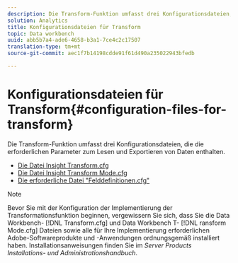 ```yaml
---
description: Die Transform-Funktion umfasst drei Konfigurationsdateien, die die erforderlichen Parameter zum Lesen und Exportieren von Daten enthalten.
solution: Analytics
title: Konfigurationsdateien für Transform
topic: Data workbench
uuid: abb5b7a4-ade6-4658-b3a1-7ce4c2c17507
translation-type: tm+mt
source-git-commit: aec1f7b14198cdde91f61d490a235022943bfedb

---
```



# Konfigurationsdateien für Transform{#configuration-files-for-transform}

Die Transform-Funktion umfasst drei Konfigurationsdateien, die die erforderlichen Parameter zum Lesen und Exportieren von Daten enthalten.

* [Die Datei Insight Transform.cfg](../../../../home/c-dataset-const-proc/c-transf-func/c-config-files-transf/t-ins-transf-file/t-ins-transf-file.md#task-857fc535ccdb4c39b763179efa4b0f13)
* [Die Datei Insight Transform Mode.cfg](../../../../home/c-dataset-const-proc/c-transf-func/c-config-files-transf/t-transf-mode-file.md#task-816c4723c08541898cd3449474dee3df)
* [Die erforderliche Datei &quot;Felddefinitionen.cfg&quot;](../../../../home/c-dataset-const-proc/c-transf-func/c-config-files-transf/c-req-field-def-file.md#concept-3697c777c09049ccac0354962e7bb64c)

>[!NOTE]
>
>Bevor Sie mit der Konfiguration der Implementierung der Transformationsfunktion beginnen, vergewissern Sie sich, dass Sie die Data Workbench- [!DNL Transform.cfg] und Data Workbench T- [!DNL ransform Mode.cfg] Dateien sowie alle für Ihre Implementierung erforderlichen Adobe-Softwareprodukte und -Anwendungen ordnungsgemäß installiert haben. Installationsanweisungen finden Sie im *Server Products Installations- und Administrationshandbuch*.

